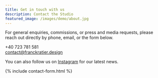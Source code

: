 ```yaml
---
title: Get in touch with us
description: Contact the Studio
featured_image: /images/demo/about.jpg
---
```


For general enquiries, commissions, or press and media requests, please reach out directly by phone, email, or the form below.

+40 723 781 581 <br/>contact@franckratier.design

You can also follow us on <a href="https://www.instagram.com/franckratier.design/" target="_blank">Instagram</a> for our latest news.

{% include contact-form.html %}
